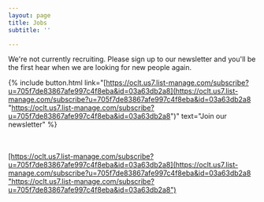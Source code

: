 ```yaml
---
layout: page
title: Jobs
subtitle: ''

---
```

We're not currently recruiting. Please sign up to our newsletter and you'll be the first hear when we are looking for new people again.

{% include button.html link="[https://oclt.us7.list-manage.com/subscribe?u=705f7de83867afe997c4f8eba&id=03a63db2a8](https://oclt.us7.list-manage.com/subscribe?u=705f7de83867afe997c4f8eba&id=03a63db2a8 "https://oclt.us7.list-manage.com/subscribe?u=705f7de83867afe997c4f8eba&id=03a63db2a8")" text="Join our newsletter" %}

<br>   
<br>   
<a class="button btn" href="[https://docs.google.com/forms/d/e/1FAIpQLSeLbTkhrvRbOnPlaPgvR28Shd2TvFixVSvpZsJvuWWnVINUQQ/viewform?usp=sf_link](https://docs.google.com/forms/d/e/1FAIpQLSeLbTkhrvRbOnPlaPgvR28Shd2TvFixVSvpZsJvuWWnVINUQQ/viewform?usp=sf_link "https://docs.google.com/forms/d/e/1FAIpQLSeLbTkhrvRbOnPlaPgvR28Shd2TvFixVSvpZsJvuWWnVINUQQ/viewform?usp=sf_link")">[https://oclt.us7.list-manage.com/subscribe?u=705f7de83867afe997c4f8eba&id=03a63db2a8](https://oclt.us7.list-manage.com/subscribe?u=705f7de83867afe997c4f8eba&id=03a63db2a8 "https://oclt.us7.list-manage.com/subscribe?u=705f7de83867afe997c4f8eba&id=03a63db2a8")</a>   
<br>   
<br>   
<br>